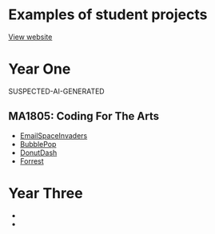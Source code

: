 # Examples of student projects

[View website](https://anthillsocial.github.io/)

# Year One
SUSPECTED-AI-GENERATED

## MA1805: Coding For The Arts                                            

- [EmailSpaceInvaders](Y1-MA1801-2024-EmailSpaceInvaders)                                 
- [BubblePop](Y1-MA1805-2024-BubblePop)                                               
- [DonutDash](Y1-MA1805-2024-DonutDash)
- [Forrest](Y1-MA1805-2024-Forrest)

# Year Three

- [](Y3-MA3017-2024-Praxis-Uncanny-AI)
- [](Y3-MA3801-2024-AdvancedDigital-AI-bias)

